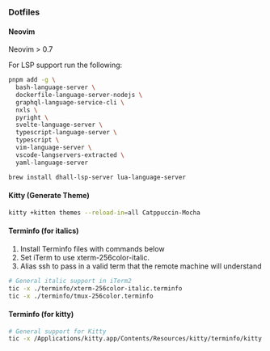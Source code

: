 ### Dotfiles

#### Neovim

Neovim > 0.7

For LSP support run the following:

```bash
pnpm add -g \
  bash-language-server \
  dockerfile-language-server-nodejs \
  graphql-language-service-cli \
  nxls \
  pyright \
  svelte-language-server \
  typescript-language-server \
  typescript \
  vim-language-server \
  vscode-langservers-extracted \
  yaml-language-server

brew install dhall-lsp-server lua-language-server
```

#### Kitty (Generate Theme)

```bash
kitty +kitten themes --reload-in=all Catppuccin-Mocha
```

#### Terminfo (for italics)

1. Install Terminfo files with commands below
2. Set iTerm to use xterm-256color-italic.
3. Alias ssh to pass in a valid term that the remote machine will understand

```bash
# General italic support in iTerm2
tic -x ./terminfo/xterm-256color-italic.terminfo
tic -x ./terminfo/tmux-256color.terminfo
```

#### Terminfo (for kitty)

```bash
# General support for Kitty
tic -x /Applications/kitty.app/Contents/Resources/kitty/terminfo/kitty.terminfo
```
